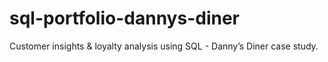 # sql-portfolio-dannys-diner
Customer insights &amp; loyalty analysis using SQL - Danny’s Diner case study.
